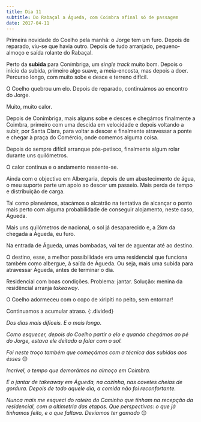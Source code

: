 ```yaml
---
title: Dia 11
subtitle: Do Rabaçal a Águeda, com Coimbra afinal só de passagem
date: 2017-04-11
---
```


Primeira novidade do Coelho pela manhã: o Jorge tem um furo. Depois de reparado, viu-se que havia outro. Depois de tudo arranjado, pequeno-almoço e saída rolante do Rabaçal.

Perto da **subida** para Conímbriga, um *single track* muito bom. Depois o início da subida, primeiro algo suave, a meia-encosta, mas depois a doer. Percurso longo, com muito sobe e desce e terreno difícil.

O Coelho quebrou um elo. Depois de reparado, continuámos ao encontro do Jorge.

Muito, muito calor.

Depois de Conímbriga, mais alguns sobe e desces e chegámos finalmente a Coimbra, primeiro com uma descida em velocidade e depois voltando a subir, por Santa Clara, para voltar a descer e finalmente atravessar a ponte e chegar à praça do Comércio, onde comemos alguma coisa.

Depois do sempre difícil arranque pós-petisco, finalmente algum rolar durante uns quilómetros.

O calor continua e o andamento ressente-se.

Ainda com o objectivo em Albergaria, depois de um abastecimento de água, o meu suporte parte um apoio ao descer um passeio. Mais perda de tempo e distribuição de carga.

Tal como planeámos, atacámos o alcatrão na tentativa de alcançar o ponto mais perto com alguma probabilidade de conseguir alojamento, neste caso, Águeda.

Mais uns quilómetros de nacional, o sol já desaparecido e, a 2km da chegada a Águeda, eu furo.

Na entrada de Águeda, umas bombadas, vai ter de aguentar até ao destino.

O destino, esse, a melhor possibilidade era uma residencial que funciona também como albergue, à saída de Águeda. Ou seja, mais uma subida para atravessar Águeda, antes de terminar o dia.

Residencial com boas condições. Problema: jantar. Solução: menina da residêncial arranja *takeaway*.

O Coelho adormeceu com o copo de xiripiti no peito, sem entornar!

Continuamos a acumular atraso.
{:.divided}

*Dos dias mais difíceis. E o mais longo.*

*Como esquecer, depois do Coelho partir o elo e quando chegámos ao pé do Jorge, estava ele deitado a falar com o sol.*

*Foi neste troço também que começámos com a técnica das subidas aos ésses* 😊

*Incrível, o tempo que demorámos no almoço em Coimbra.*

*E o jantar de takeaway em Águeda, na cozinha, nas covetes cheias de gordura. Depois de todo aquele dia, a comida não foi reconfortante.*

*Nunca mais me esqueci do roteiro do Caminho que tinham na recepção da residencial, com a altimetria das etapas. Que perspectivas: o que já tinhamos feito, e o que faltava. Devíamos ter gamado* 😊

